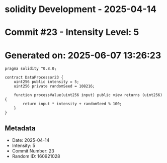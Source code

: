 ﻿# solidity Development - 2025-04-14
# Commit #23 - Intensity Level: 5
# Generated on: 2025-06-07 13:26:23
```solidity
pragma solidity ^0.8.0;

contract DataProcessor23 {
    uint256 public intensity = 5;
    uint256 private randomSeed = 108216;

    function processValue(uint256 input) public view returns (uint256) {
        return input * intensity + randomSeed % 100;
    }
}
```
## Metadata
- Date: 2025-04-14
- Intensity: 5
- Commit Number: 23
- Random ID: 160921028
